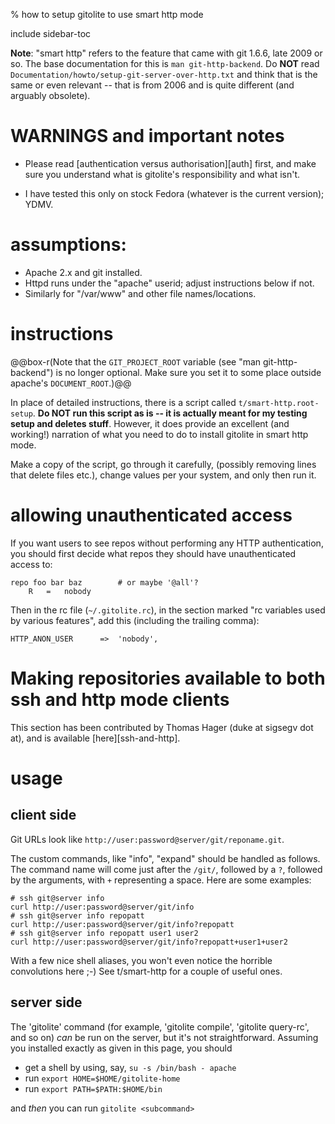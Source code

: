 <!-- options: toc -->

% how to setup gitolite to use smart http mode

include sidebar-toc

**Note**: "smart http" refers to the feature that came with git 1.6.6, late
2009 or so.  The base documentation for this is `man git-http-backend`.  Do
**NOT** read `Documentation/howto/setup-git-server-over-http.txt` and think
that is the same or even relevant -- that is from 2006 and is quite different
(and arguably obsolete).

# WARNINGS and important notes

  * Please read [authentication versus authorisation][auth] first, and make
    sure you understand what is gitolite's responsibility and what isn't.

  * I have tested this only on stock Fedora (whatever is the current version);
    YDMV.

# assumptions:

  * Apache 2.x and git installed.
  * Httpd runs under the "apache" userid; adjust instructions below if not.
  * Similarly for "/var/www" and other file names/locations.

# instructions

@@box-r(Note that the `GIT_PROJECT_ROOT` variable (see "man git-http-backend")
is no longer optional.  Make sure you set it to some place outside apache's
`DOCUMENT_ROOT`.)@@

In place of detailed instructions, there is a script called
`t/smart-http.root-setup`.  **Do NOT run this script as is -- it is actually
meant for my testing setup and deletes stuff**.  However, it does provide an
excellent (and working!) narration of what you need to do to install gitolite
in smart http mode.

Make a copy of the script, go through it carefully, (possibly removing lines
that delete files etc.), change values per your system, and only then run it.

# allowing unauthenticated access

If you want users to see repos without performing any HTTP authentication, you
should first decide what repos they should have unauthenticated access to:

    repo foo bar baz        # or maybe '@all'?
        R   =   nobody

Then in the rc file (`~/.gitolite.rc`), in the section marked "rc variables
used by various features", add this (including the trailing comma):

    HTTP_ANON_USER      =>  'nobody',

# Making repositories available to both ssh and http mode clients

This section has been contributed by Thomas Hager (duke at sigsegv dot at),
and is available [here][ssh-and-http].

# usage

## client side

Git URLs look like `http://user:password@server/git/reponame.git`.

The custom commands, like "info", "expand" should be handled as follows.  The
command name will come just after the `/git/`, followed by a `?`, followed by
the arguments, with `+` representing a space.  Here are some examples:

    # ssh git@server info
    curl http://user:password@server/git/info
    # ssh git@server info repopatt
    curl http://user:password@server/git/info?repopatt
    # ssh git@server info repopatt user1 user2
    curl http://user:password@server/git/info?repopatt+user1+user2

With a few nice shell aliases, you won't even notice the horrible convolutions
here ;-)  See t/smart-http for a couple of useful ones.

## server side

The 'gitolite' command (for example, 'gitolite compile', 'gitolite query-rc',
and so on) *can* be run on the server, but it's not straightforward.  Assuming
you installed exactly as given in this page, you should

  * get a shell by using, say, `su -s /bin/bash - apache`
  * run `export HOME=$HOME/gitolite-home`
  * run `export PATH=$PATH:$HOME/bin`

and *then* you can run `gitolite <subcommand>`

